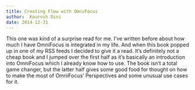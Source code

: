 ```yaml
---
title: Creating Flow with OmniFocus
author:  Kourosh Dini
date: 2014-12-31
---
```


This one was kind of a surprise read for me. I’ve written before about how much I have OmniFocus is integrated in my life. And when this book popped up in one of my RSS feeds I decided to give it a read. It’s definitely not a cheap book and I jumped over the first half as it’s basically an introduction into OmniFocus which I already know how to use. The book isn’t a total game changer, but the latter half gives some good food for thought on how to make the most of OmniFocus’ Perspectives and some unusual use cases for it.

